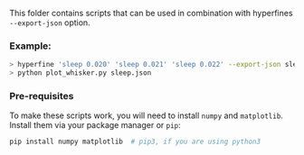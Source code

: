 This folder contains scripts that can be used in combination with hyperfines `--export-json` option.

### Example:

``` bash
> hyperfine 'sleep 0.020' 'sleep 0.021' 'sleep 0.022' --export-json sleep.json
> python plot_whisker.py sleep.json
```

### Pre-requisites

To make these scripts work, you will need to install `numpy` and `matplotlib`. Install them via
your package manager or `pip`:

```bash
pip install numpy matplotlib  # pip3, if you are using python3
```
